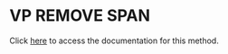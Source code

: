 <!---->
# VP REMOVE SPAN

Click [here](https://developer.4d.com/docs/20/ViewPro/method-list#vp-remove-span) to access the documentation for this method.

